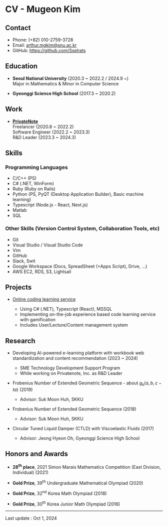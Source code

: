 # CV - Mugeon Kim

## Contact

- Phone: (+82) 010-2759-3728
- Email: <arthur.mgkim@snu.ac.kr>
- GitHub: <https://github.com/Sselrats>

## Education

- **Seoul National University** (2020.3 ~ 2022.2 / 2024.9 ~) \
  Major in Mathematics & Minor in Computer Science

- **Gyeonggi Science High School** (2017.3 ~ 2020.2)

## Work

- [**PrivateNote**](https://www.privatenote.co.kr/) \
  Freelancer (2020.8 ~ 2022.2) \
  Software Engineer (2022.2 ~ 2023.3) \
  R&D Leader (2023.3 ~ 2024.3)

## Skills

### Programming Languages

- C/C++ (PS)
- C# (.NET, WinForm)
- Ruby (Ruby on Rails)
- Python (PS, PyQT (Desktop Application Builder), Basic machine learning)
- Typescript (Node.js - React, Next.js)
- Matlab
- SQL

### Other Skills (Version Control System, Collaboration Tools, etc)

- Git
- Visual Studio / Visual Studio Code
- Vim
- GitHub
- Slack, Swit
- Google Workspace (Docs, SpreadSheet (+Apps Script), Drive, ...)
- AWS EC2, RDS, S3, Lightsail

<div style="page-break-after: always;"></div>

## Projects

- [Online coding learning service](https://supercoding.net/)

  - Using C# (.NET), Typescript (React), MSSQL
  - Implementing on-the-job experience based code learning service with gamification
  - Includes User/Lecture/Content management system

## Research

- Developing AI-powered e-learning platform with workbook web standardization and content recommendation (2023 ~ 2024)

  - SME Technology Development Support Program
  - While working on Privatenote, Inc. as R&D Leader

- Frobenius Number of Extended Geometric Sequence - about $g_k(a,b,c-ta)$ (2019)

  - Advisor: Suk Moon Huh, SKKU

- Frobenius Number of Extended Geometric Sequence (2018)

  - Advisor: Suk Moon Huh, SKKU

- Circular Tuned Liquid Damper (CTLD) with Viscoelastic Fluids (2017)

  - Advisor: Jeong Hyeon Oh, Gyeonggi Science High School

## Honors and Awards

- **28<sup>th</sup> place**, 2021 Simon Marais Mathematics Competition (East Division, Individual) (2021)

- **Gold Prize**, 39<sup>th</sup> Undergraduate Mathematical Olympiad (2020)

- **Gold Prize**, 32<sup>nd</sup> Korea Math Olympiad (2018)

- **Gold Prize**, 30<sup>th</sup> Korea Junior Math Olympiad (2016)

---

Last update : Oct 1, 2024
